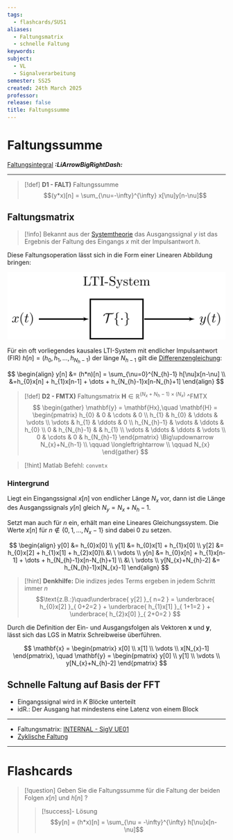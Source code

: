 ```yaml
---
tags:
  - flashcards/SUS1
aliases:
  - Faltungsmatrix
  - schnelle Faltung
keywords: 
subject:
  - VL
  - Signalverarbeitung
semester: SS25
created: 24th March 2025
professor: 
release: false
title: Faltungssumme
---
```


# Faltungssumme

[Faltungsintegral](Faltung.md) ***:LiArrowBigRightDash:***

---

> [!def] **D1 - FALT)** Faltungssumme
> $$(y*x)[n] = \sum_{\nu=-\infty}^{\infty} x[\nu]y[n-\nu]$$

## Faltungsmatrix

> [!info] Bekannt aus der [Systemtheorie]({MOC}%20Systemtheorie.md)
> das Ausgangssignal $y$ ist das Ergebnis der Faltung des Eingangs $x$ mit der Impulsantwort $h$.
 
Diese Faltungsoperation lässt sich in die Form einer Linearen Abbildung bringen:

![invert_dark|500](assets/LTI-System.png)

Für ein oft vorliegendes kausales LTI-System mit endlicher Impulsantwort (FIR) $h[n] = (h_{0}, h_{1}, \dots, h_{N_{h}-1})$ der länge $N_{h-1}$ gilt die [Differenzengleichung](../Mathematik/Analysis/Differenzengleichung.md):

$$
\begin{align}
y[n] &= (h*n)[n] = \sum_{\nu=0}^{N_{h}-1} h[\nu]x[n-\nu] \\
&=h_{0}x[n] + h_{1}x[n-1] + \dots + h_{N_{h}-1}x[n-N_{h}+1]
\end{align}
$$

> [!def] **D2 - FMTX)** Faltungsmatrix $\mathbf{H} \in \mathbb{R}^{(N_{x}+N_{h}-1) \times (N_{x})}$ ^FMTX
> $$
> \begin{gather}
> \mathbf{y} = \mathbf{Hx},\quad \mathbf{H} = \begin{pmatrix}
> h_{0} & 0 & \cdots & 0 \\
> h_{1} & h_{0} & \ddots & \vdots \\
> \vdots & h_{1} & \ddots & 0 \\
> h_{N_{h}-1} & \vdots & \ddots & h_{0} \\
> 0 & h_{N_{h}-1} &  & h_{1} \\
> \vdots & \ddots & \ddots & \vdots \\
> 0 & \cdots & 0 & h_{N_{h}-1}
> \end{pmatrix} \Big\updownarrow N_{x}+N_{h-1} \\
> \qquad \longleftrightarrow \\
> \qquad N_{x}
> \end{gather}
> $$
> 

> [!hint] Matlab Befehl: `convmtx`

### Hintergrund

Liegt ein Eingangssignal $x[n]$ von endlicher Länge $N_{x}$ vor, dann ist die Länge des Ausgangssignals $y[n]$ gleich $N_{y} = N_{x}+N_{h}-1$.

Setzt man auch für $n$ ein, erhält man eine Lineares Gleichungssystem. Die Werte $x[n]$ für $n \notin \{0,1,\dots,N_{x}-1\}$ sind dabei $0$ zu setzen.

$$
\begin{align}
y[0] &= h_{0}x[0] \\
y[1] &= h_{0}x[1] + h_{1}x[0] \\
y[2] &= h_{0}x[2] + h_{1}x[1] + h_{2}x[0]\\
&\ \ \vdots \\
y[n] &= h_{0}x[n] + h_{1}x[n-1] + \dots + h_{N_{h}-1}x[n-N_{h}+1] \\
&\ \ \vdots \\
y[N_{x}+N_{h}-2] &= h_{N_{h}-1}x[N_{x}-1]
\end{align}
$$

> [!hint] **Denkhilfe:** Die indizes jedes Terms ergeben in jedem Schritt immer $n$
> $$\text{z.B.:}\quad\underbrace{ y[2] }_{ n=2 } = \underbrace{ h_{0}x[2] }_{ 0+2=2 } + \underbrace{ h_{1}x[1] }_{ 1+1=2 } + \underbrace{ h_{2}x[0] }_{ 2+0=2 } $$

Durch die Definition der Ein- und Ausgangsfolgen als Vektoren $\mathbf{x}$ und $\mathbf{y}$, lässt sich das LGS in Matrix Schreibweise überführen.

$$
\mathbf{x} = \begin{pmatrix}
x[0] \\ x[1] \\ \vdots \\ x[N_{x}-1]
\end{pmatrix}, \quad \mathbf{y} = \begin{pmatrix}
y[0] \\ y[1] \\ \vdots \\ y[N_{x}+N_{h}-2]
\end{pmatrix}
$$


## Schnelle Faltung auf Basis der FFT

- Eingangssignal wird in $K$ Blöcke unterteilt
- idR.: Der Ausgang hat mindestens eine Latenz von einem Block 

---

- Faltungsmatrix: [INTERNAL - SigV UE01](xEDU/B4_SS25/Signalverarbeitung/UE/UE01.md)
- [Zyklische Faltung](Zyklische%20Faltung.md)

---

# Flashcards

> [!question] Geben Sie die Faltungssumme für die Faltung der beiden Folgen $x[n]$ und $h[n]$ 
?
> > [!success]- Lösung
> > $$y[n] = (h*x)[n] = \sum_{\nu = -\infty}^{\infty} h[\nu]x[n-\nu]$$